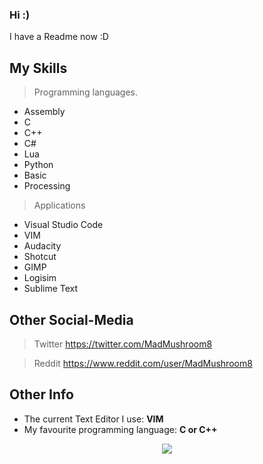 ### Hi :)

I have a Readme now :D


My Skills
-----------------------------------------------------------------------
> Programming languages.

* Assembly
* C
* C++
* C#
* Lua
* Python
* Basic
* Processing

> Applications

* Visual Studio Code
* VIM
* Audacity
* Shotcut
* GIMP
* Logisim
* Sublime Text


Other Social-Media
-----------------------------------------------------------------------
> Twitter
https://twitter.com/MadMushroom8

> Reddit
https://www.reddit.com/user/MadMushroom8


Other Info
-----------------------------------------------------------------------
* The current Text Editor I use: **VIM**
* My favourite programming language: **C or C++**

<p align="center">
  <img src="https://github-readme-stats.vercel.app/api?username=Mad-Mushroom&count_private=true&show_icons=true&bg_color=161b22&title_color=58a6ff&text_color=c9d1d9&icon_color=196c2e&custom_title=Statistics&hide_border=true">
</p>
